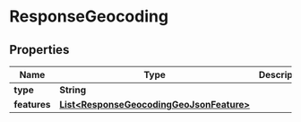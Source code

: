 
# ResponseGeocoding

## Properties
Name | Type | Description | Notes
------------ | ------------- | ------------- | -------------
**type** | **String** |  | 
**features** | [**List&lt;ResponseGeocodingGeoJsonFeature&gt;**](ResponseGeocodingGeoJsonFeature.md) |  | 



